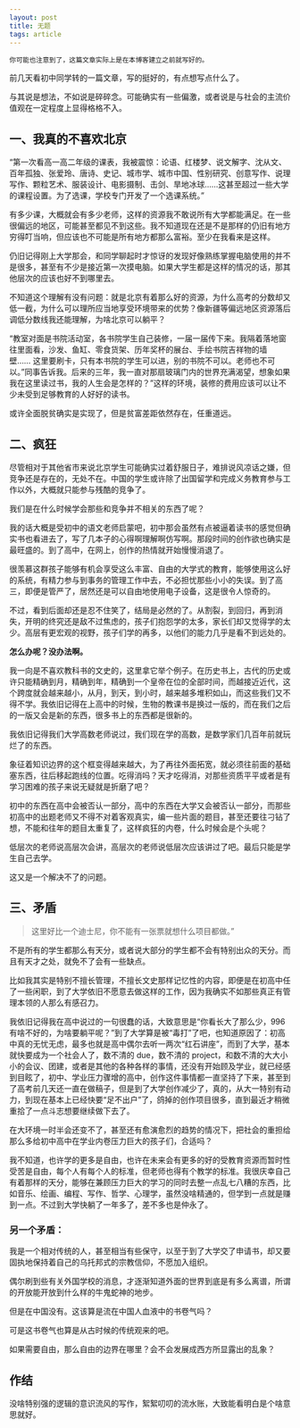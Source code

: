 ```yaml
---
layout: post
title: 无题
tags: article
---
```


	你可能也注意到了，这篇文章实际上是在本博客建立之前就写好的。

前几天看初中同学转的一篇文章，写的挺好的，有点想写点什么了。

与其说是想法，不如说是碎碎念。可能确实有一些偏激，或者说是与社会的主流价值观在一定程度上显得格格不入。

## 一、我真的不喜欢北京

“第一次看高一高二年级的课表，我被震惊：论语、红楼梦、说文解字、沈从文、百年孤独、张爱玲、唐诗、史记、城市学、城市中国、性别研究、创意写作、说理写作、颗粒艺术、服装设计、电影摄制、击剑、旱地冰球……这甚至超过一些大学的课程设置。为了选课，学校专门开发了一个选课系统。”

有多少课，大概就会有多少老师，这样的资源我不敢说所有大学都能满足。在一些很偏远的地区，可能甚至都见不到这些。我不知道现在还是不是那样的仍旧有地方穷得叮当响，但应该也不可能是所有地方都那么富裕。至少在我看来是这样。

仍旧记得刚上大学那会，和同学聊起时才惊讶的发现好像熟练掌握电脑使用的并不是很多，甚至有不少是接近第一次摸电脑。如果大学生都是这样的情况的话，那其他层次的应该也好不到哪里去。

不知道这个理解有没有问题：就是北京有着那么好的资源，为什么高考的分数却又低一截，为什么可以理所应当地享受环境带来的优势？像新疆等偏远地区资源落后调低分数线我还能理解，为啥北京可以躺平？

“教室对面是书院活动室，各书院学生自己装修，一届一届传下来。我隔着落地窗往里面看，沙发、鱼缸、零食货架、历年奖杯的展台、手绘书院吉祥物的墙壁…… 这里要刷卡，只有本书院的学生可以进，别的书院不可以。老师也不可以。”同事告诉我。后来的三年，我一直对那扇玻璃门内的世界充满渴望，想象如果我在这里读过书，我的人生会是怎样的？”这样的环境，装修的费用应该可以让不少未受到足够教育的人好好的读书。

或许全面脱贫确实是实现了，但是贫富差距依然存在，任重道远。

## 二、疯狂

尽管相对于其他省市来说北京学生可能确实过着舒服日子，难排说风凉话之嫌，但竞争还是存在的，无处不在。中国的学生或许除了出国留学和完成义务教育参与工作以外，大概就只能参与残酷的竞争了。

我们是在什么时候学会那些和竞争并不相关的东西了呢？

我的话大概是受初中的语文老师启蒙吧，初中那会虽然有点被逼着读书的感觉但确实书也看进去了，写了几本子的心得啊理解啊仿写啊。那段时间的创作欲也确实是最旺盛的。到了高中，在网上，创作的热情就开始慢慢消退了。

很羡慕这群孩子能够有机会享受这么丰富、自由的大学式的教育，能够使用这么好的系统，有精力参与到事务的管理工作中去，不必担忧那些小小的失误。到了高三，即便是管严了，居然还是可以自由地使用电子设备，这是很令人惊奇的。

不过，看到后面却还是忍不住笑了，结局是必然的了。从割裂，到回归，再到消失，开明的终究还是敌不过焦虑的，孩子们抱怨学的太多，家长们却又觉得学的太少。高层有更宏观的视野，孩子们学的再多，以他们的能力几乎是看不到远处的。

**怎么办呢？没办法啊。**

我一向是不喜欢教科书的文史的，这里拿它举个例子。在历史书上，古代的历史或许只能精确到月，精确到年，精确到一个皇帝在位的全部时间，而越接近近代，这个跨度就会越来越小，从月，到天，到小时，越来越多堆积如山，而这些我们又不得不学。我依旧记得在上高中的时候，生物的教课书是换过一版的，而在我们之后的一版又会是新的东西，很多书上的东西都是很新的。

我依旧记得我们大学高数老师说过，我们现在学的高数，是数学家们几百年前就玩烂了的东西。

象征着知识边界的这个框变得越来越大，为了再往外面拓宽，就必须往前面的基础塞东西，往后移起跑线的位置。吃得消吗？天才吃得消，对那些资质平平或者是有学习困难的孩子来说无疑就是折磨了吧？

初中的东西在高中会被否认一部分，高中的东西在大学又会被否认一部分，而那些初高中的出题老师又不得不对着客观真实，编一些片面的题目，甚至还要往刁钻了想，不能和往年的题目太重复了，这样疯狂的内卷，什么时候会是个头呢？

低层次的老师说高层次会讲，高层次的老师说低层次应该讲过了吧。最后只能是学生自己去学。

这又是一个解决不了的问题。

## 三、矛盾

>  这里好比一个迪士尼，你不能有一张票就想什么项目都做。”

不是所有的学生都那么有天分，或者说大部分的学生都不会有特别出众的天分。而且有天才之处，就免不了会有一些缺点。

比如我其实是特别不擅长管理，不擅长文史那样记忆性的内容，即便是在初高中任了一些闲职，到了大学依旧不愿意去做这样的工作，因为我确实不如那些真正有管理本领的人那么有感召力。

我依旧记得我在高中说过的一句很蠢的话，大致意思是“你看长大了那么少，996 有啥不好的，为啥要躺平呢？”到了大学算是被“毒打”了吧，也知道原因了：初高中真的无忧无虑，最多也就是高中偶尔去听一两次“红石讲座”，而到了大学，基本就快要成为一个社会人了，数不清的 due，数不清的 project，和数不清的大大小小的会议、团建，或者是其他的各种各样的事情，还没有开始顾及学业，就已经感到目眩了，初中、学业压力骤增的高中，创作这件事情都一直坚持了下来，甚至到了高考前几天还一直在做稿子，但是到了大学创作减少了，真的，从大一特别有动力，到现在基本上已经快要“足不出户”了，鸽掉的创作项目很多，直到最近才稍微重拾了一点斗志想要继续做下去了。

在大环境一时半会还变不了，甚至还有愈演愈烈的趋势的情况下，把社会的重担给那么多给初中高中在学业内卷压力巨大的孩子们，合适吗？

我不知道，也许学的更多是自由，也许在未来会有更多的好的受教育资源而暂时性受苦是自由，每个人有每个人的标准，但老师也得有个教学的标准。我很庆幸自己有着那样的天分，能够在兼顾压力巨大的学习的同时去整一点乱七八糟的东西，比如音乐、绘画、编程、写作、哲学、心理学，虽然没啥精通的，但学到一点就是赚到一点。不过到大学快躺了一年多了，差不多也是仲永了。

### 另一个矛盾：

我是一个相对传统的人，甚至相当有些保守，以至于到了大学交了申请书，却又要固执地保持着自己的乌托邦式的宗教信仰，不愿加入组织。

偶尔刷到些有关外国学校的消息，才逐渐知道外面的世界到底是有多么离谱，所谓的开放能开放到什么样的牛鬼蛇神的地步。

但是在中国没有。这该算是流在中国人血液中的书卷气吗？

可是这书卷气也算是从古时候的传统观来的吧。

如果需要自由，那么自由的边界在哪里？会不会发展成西方所显露出的乱象？


## 作结

没啥特别强的逻辑的意识流风的写作，絮絮叨叨的流水账，大致能看明白是个啥意思就好。